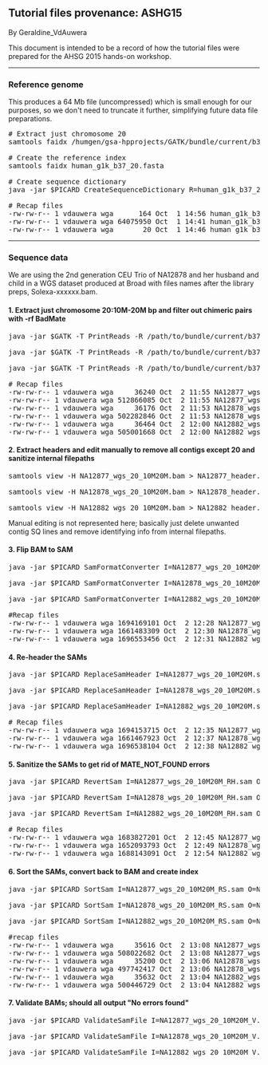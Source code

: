 ## Tutorial files provenance: ASHG15

By Geraldine_VdAuwera

<p>This document is intended to be a record of how the tutorial files were prepared for the AHSG 2015 hands-on workshop.</p>

<hr></hr><h3>Reference genome</h3>

<p>This produces a 64 Mb file (uncompressed) which is small enough for our purposes, so we don't need to truncate it further, simplifying future data file preparations.</p>

<pre class="code codeBlock" spellcheck="false"># Extract just chromosome 20
samtools faidx /humgen/gsa-hpprojects/GATK/bundle/current/b37/human_g1k_v37.fasta 20 &gt; human_g1k_b37_20.fasta

# Create the reference index
samtools faidx human_g1k_b37_20.fasta

# Create sequence dictionary
java -jar $PICARD CreateSequenceDictionary R=human_g1k_b37_20.fasta O=human_g1k_b37_20.dict

# Recap files
-rw-rw-r-- 1 vdauwera wga      164 Oct  1 14:56 human_g1k_b37_20.dict
-rw-rw-r-- 1 vdauwera wga 64075950 Oct  1 14:41 human_g1k_b37_20.fasta
-rw-rw-r-- 1 vdauwera wga       20 Oct  1 14:46 human_g1k_b37_20.fasta.fai
</pre>

<hr></hr><h3>Sequence data</h3>

<p>We are using the 2nd generation CEU Trio of NA12878 and her husband and child in a WGS dataset produced at Broad with files names after the library preps, Solexa-xxxxxx.bam.</p>

<h4>1. Extract just chromosome 20:10M-20M bp and filter out chimeric pairs with -rf BadMate</h4>

<pre class="code codeBlock" spellcheck="false">java -jar $GATK -T PrintReads -R /path/to/bundle/current/b37/human_g1k_v37_decoy.fasta -I /path/to/Solexa-272221.bam -o NA12877_wgs_20_10M20M.bam -L 20:10000000-20000000 -rf BadMate 

java -jar $GATK -T PrintReads -R /path/to/bundle/current/b37/human_g1k_v37_decoy.fasta -I /path/to/Solexa-272222.bam -o NA12878_wgs_20_10M20M.bam -L 20:10000000-20000000 -rf BadMate 

java -jar $GATK -T PrintReads -R /path/to/bundle/current/b37/human_g1k_v37_decoy.fasta -I /path/to/Solexa-272228.bam -o NA12882_wgs_20_10M20M.bam -L 20:10000000-20000000 -rf BadMate 

# Recap files
-rw-rw-r-- 1 vdauwera wga     36240 Oct  2 11:55 NA12877_wgs_20_10M20M.bai
-rw-rw-r-- 1 vdauwera wga 512866085 Oct  2 11:55 NA12877_wgs_20_10M20M.bam
-rw-rw-r-- 1 vdauwera wga     36176 Oct  2 11:53 NA12878_wgs_20_10M20M.bai
-rw-rw-r-- 1 vdauwera wga 502282846 Oct  2 11:53 NA12878_wgs_20_10M20M.bam
-rw-rw-r-- 1 vdauwera wga     36464 Oct  2 12:00 NA12882_wgs_20_10M20M.bai
-rw-rw-r-- 1 vdauwera wga 505001668 Oct  2 12:00 NA12882_wgs_20_10M20M.bam
</pre>

<h4>2. Extract headers and edit manually to remove all contigs except 20 and sanitize internal filepaths</h4>

<pre class="code codeBlock" spellcheck="false">samtools view -H NA12877_wgs_20_10M20M.bam &gt; NA12877_header.txt

samtools view -H NA12878_wgs_20_10M20M.bam &gt; NA12878_header.txt

samtools view -H NA12882_wgs_20_10M20M.bam &gt; NA12882_header.txt
</pre>

<p>Manual editing is not represented here; basically just delete unwanted contig SQ lines and remove identifying info from internal filepaths.</p>

<h4>3. Flip BAM to SAM</h4>

<pre class="code codeBlock" spellcheck="false">java -jar $PICARD SamFormatConverter I=NA12877_wgs_20_10M20M.bam O=NA12877_wgs_20_10M20M.sam

java -jar $PICARD SamFormatConverter I=NA12878_wgs_20_10M20M.bam O=NA12878_wgs_20_10M20M.sam

java -jar $PICARD SamFormatConverter I=NA12882_wgs_20_10M20M.bam O=NA12882_wgs_20_10M20M.sam

#Recap files
-rw-rw-r-- 1 vdauwera wga 1694169101 Oct  2 12:28 NA12877_wgs_20_10M20M.sam
-rw-rw-r-- 1 vdauwera wga 1661483309 Oct  2 12:30 NA12878_wgs_20_10M20M.sam
-rw-rw-r-- 1 vdauwera wga 1696553456 Oct  2 12:31 NA12882_wgs_20_10M20M.sam
</pre>

<h4>4. Re-header the SAMs</h4>

<pre class="code codeBlock" spellcheck="false">java -jar $PICARD ReplaceSamHeader I=NA12877_wgs_20_10M20M.sam O=NA12877_wgs_20_10M20M_RH.sam HEADER=NA12877_header.txt

java -jar $PICARD ReplaceSamHeader I=NA12878_wgs_20_10M20M.sam O=NA12878_wgs_20_10M20M_RH.sam HEADER=NA12878_header.txt    

java -jar $PICARD ReplaceSamHeader I=NA12882_wgs_20_10M20M.sam O=NA12882_wgs_20_10M20M_RH.sam HEADER=NA12882_header.txt    

# Recap files
-rw-rw-r-- 1 vdauwera wga 1694153715 Oct  2 12:35 NA12877_wgs_20_10M20M_RH.sam
-rw-rw-r-- 1 vdauwera wga 1661467923 Oct  2 12:37 NA12878_wgs_20_10M20M_RH.sam
-rw-rw-r-- 1 vdauwera wga 1696538104 Oct  2 12:38 NA12882_wgs_20_10M20M_RH.sam
</pre>

<h4>5. Sanitize the SAMs to get rid of MATE_NOT_FOUND errors</h4>

<pre class="code codeBlock" spellcheck="false">java -jar $PICARD RevertSam I=NA12877_wgs_20_10M20M_RH.sam O=NA12877_wgs_20_10M20M_RS.sam SORT_ORDER=queryname RESTORE_ORIGINAL_QUALITIES=false REMOVE_DUPLICATE_INFORMATION=false REMOVE_ALIGNMENT_INFORMATION=false ATTRIBUTE_TO_CLEAR=null SANITIZE=true MAX_DISCARD_FRACTION=0.001

java -jar $PICARD RevertSam I=NA12878_wgs_20_10M20M_RH.sam O=NA12878_wgs_20_10M20M_RS.sam SORT_ORDER=queryname RESTORE_ORIGINAL_QUALITIES=false REMOVE_DUPLICATE_INFORMATION=false REMOVE_ALIGNMENT_INFORMATION=false ATTRIBUTE_TO_CLEAR=null SANITIZE=true MAX_DISCARD_FRACTION=0.001

java -jar $PICARD RevertSam I=NA12882_wgs_20_10M20M_RH.sam O=NA12882_wgs_20_10M20M_RS.sam SORT_ORDER=queryname RESTORE_ORIGINAL_QUALITIES=false REMOVE_DUPLICATE_INFORMATION=false REMOVE_ALIGNMENT_INFORMATION=false ATTRIBUTE_TO_CLEAR=null SANITIZE=true MAX_DISCARD_FRACTION=0.001

# Recap files
-rw-rw-r-- 1 vdauwera wga 1683827201 Oct  2 12:45 NA12877_wgs_20_10M20M_RS.sam
-rw-rw-r-- 1 vdauwera wga 1652093793 Oct  2 12:49 NA12878_wgs_20_10M20M_RS.sam
-rw-rw-r-- 1 vdauwera wga 1688143091 Oct  2 12:54 NA12882_wgs_20_10M20M_RS.sam
</pre>

<h4>6. Sort the SAMs, convert back to BAM and create index</h4>

<pre class="code codeBlock" spellcheck="false">java -jar $PICARD SortSam I=NA12877_wgs_20_10M20M_RS.sam O=NA12877_wgs_20_10M20M_V.bam SORT_ORDER=coordinate CREATE_INDEX=TRUE

java -jar $PICARD SortSam I=NA12878_wgs_20_10M20M_RS.sam O=NA12878_wgs_20_10M20M_V.bam SORT_ORDER=coordinate CREATE_INDEX=TRUE

java -jar $PICARD SortSam I=NA12882_wgs_20_10M20M_RS.sam O=NA12882_wgs_20_10M20M_V.bam SORT_ORDER=coordinate CREATE_INDEX=TRUE

#recap files
-rw-rw-r-- 1 vdauwera wga     35616 Oct  2 13:08 NA12877_wgs_20_10M20M_V.bai
-rw-rw-r-- 1 vdauwera wga 508022682 Oct  2 13:08 NA12877_wgs_20_10M20M_V.bam
-rw-rw-r-- 1 vdauwera wga     35200 Oct  2 13:06 NA12878_wgs_20_10M20M_V.bai
-rw-rw-r-- 1 vdauwera wga 497742417 Oct  2 13:06 NA12878_wgs_20_10M20M_V.bam
-rw-rw-r-- 1 vdauwera wga     35632 Oct  2 13:04 NA12882_wgs_20_10M20M_V.bai
-rw-rw-r-- 1 vdauwera wga 500446729 Oct  2 13:04 NA12882_wgs_20_10M20M_V.bam
</pre>

<h4>7. Validate BAMs; should all output "No errors found"</h4>

<pre class="code codeBlock" spellcheck="false">java -jar $PICARD ValidateSamFile I=NA12877_wgs_20_10M20M_V.bam M=SUMMARY

java -jar $PICARD ValidateSamFile I=NA12878_wgs_20_10M20M_V.bam M=SUMMARY

java -jar $PICARD ValidateSamFile I=NA12882_wgs_20_10M20M_V.bam M=SUMMARY
</pre>
